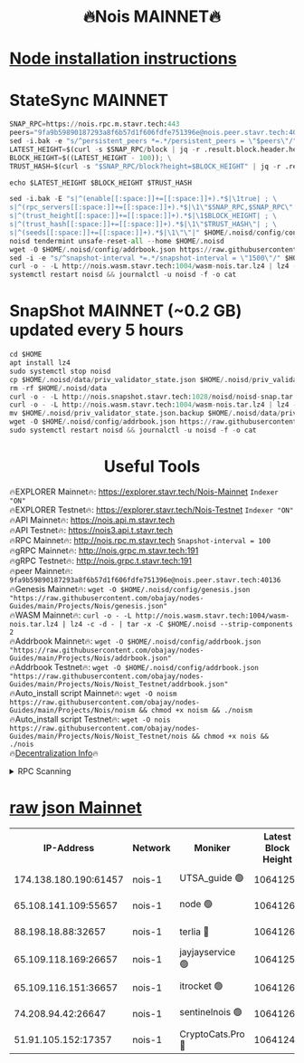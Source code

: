 <h1 align="center"> 🔥Nois MAINNET🔥</h1>

[Node installation instructions](https://github.com/obajay/nodes-Guides/tree/main/Projects/Nois)
=
# StateSync MAINNET
```python
SNAP_RPC=https://nois.rpc.m.stavr.tech:443
peers="9fa9b59890187293a8f6b57d1f606fdfe751396e@nois.peer.stavr.tech:40136"
sed -i.bak -e "s/^persistent_peers *=.*/persistent_peers = \"$peers\"/" $HOME/.noisd/config/config.toml
LATEST_HEIGHT=$(curl -s $SNAP_RPC/block | jq -r .result.block.header.height); \
BLOCK_HEIGHT=$((LATEST_HEIGHT - 100)); \
TRUST_HASH=$(curl -s "$SNAP_RPC/block?height=$BLOCK_HEIGHT" | jq -r .result.block_id.hash)

echo $LATEST_HEIGHT $BLOCK_HEIGHT $TRUST_HASH

sed -i.bak -E "s|^(enable[[:space:]]+=[[:space:]]+).*$|\1true| ; \
s|^(rpc_servers[[:space:]]+=[[:space:]]+).*$|\1\"$SNAP_RPC,$SNAP_RPC\"| ; \
s|^(trust_height[[:space:]]+=[[:space:]]+).*$|\1$BLOCK_HEIGHT| ; \
s|^(trust_hash[[:space:]]+=[[:space:]]+).*$|\1\"$TRUST_HASH\"| ; \
s|^(seeds[[:space:]]+=[[:space:]]+).*$|\1\"\"|" $HOME/.noisd/config/config.toml
noisd tendermint unsafe-reset-all --home $HOME/.noisd
wget -O $HOME/.noisd/config/addrbook.json https://raw.githubusercontent.com/obajay/nodes-Guides/main/Projects/Nois/addrbook.json
sed -i -e "s/^snapshot-interval *=.*/snapshot-interval = \"1500\"/" $HOME/.noisd/config/app.toml
curl -o - -L http://nois.wasm.stavr.tech:1004/wasm-nois.tar.lz4 | lz4 -c -d - | tar -x -C $HOME/.noisd --strip-components 2
systemctl restart noisd && journalctl -u noisd -f -o cat

```

# SnapShot MAINNET (~0.2 GB) updated every 5 hours
```python
cd $HOME
apt install lz4
sudo systemctl stop noisd
cp $HOME/.noisd/data/priv_validator_state.json $HOME/.noisd/priv_validator_state.json.backup
rm -rf $HOME/.noisd/data
curl -o - -L http://nois.snapshot.stavr.tech:1028/noisd/noisd-snap.tar.lz4 | lz4 -c -d - | tar -x -C $HOME/.noisd --strip-components 2
curl -o - -L http://nois.wasm.stavr.tech:1004/wasm-nois.tar.lz4 | lz4 -c -d - | tar -x -C $HOME/.noisd --strip-components 2
mv $HOME/.noisd/priv_validator_state.json.backup $HOME/.noisd/data/priv_validator_state.json
wget -O $HOME/.noisd/config/addrbook.json https://raw.githubusercontent.com/obajay/nodes-Guides/main/Projects/Nois/addrbook.json
sudo systemctl restart noisd && journalctl -u noisd -f -o cat
```
 <h1 align="center"> Useful Tools</h1>

🔥EXPLORER Mainnet🔥:       https://explorer.stavr.tech/Nois-Mainnet         `Indexer "ON"` \
🔥EXPLORER Testnet🔥:         https://explorer.stavr.tech/Nois-Testnet                 `Indexer "ON"` \
🔥API Mainnet🔥:                    https://nois.api.m.stavr.tech \
🔥API Testnet🔥:                      https://nois3.api.t.stavr.tech \
🔥RPC Mainnet🔥:                   http://nois.rpc.m.stavr.tech          `Snapshot-interval = 100` \
🔥gRPC Mainnet🔥:                 http://nois.grpc.m.stavr.tech:191 \
🔥gRPC Testnet🔥:                   http://nois.grpc.t.stavr.tech:191 \
🔥peer Mainnet🔥:           `9fa9b59890187293a8f6b57d1f606fdfe751396e@nois.peer.stavr.tech:40136` \
🔥Genesis Mainnet🔥:     ```wget -O $HOME/.noisd/config/genesis.json "https://raw.githubusercontent.com/obajay/nodes-Guides/main/Projects/Nois/genesis.json"``` \
🔥WASM Mainnet🔥:        ```curl -o - -L http://nois.wasm.stavr.tech:1004/wasm-nois.tar.lz4 | lz4 -c -d - | tar -x -C $HOME/.noisd --strip-components 2``` \
🔥Addrbook Mainnet🔥:    ```wget -O $HOME/.noisd/config/addrbook.json "https://raw.githubusercontent.com/obajay/nodes-Guides/main/Projects/Nois/addrbook.json"``` \
🔥Addrbook Testnet🔥:    ```wget -O $HOME/.noisd/config/addrbook.json "https://raw.githubusercontent.com/obajay/nodes-Guides/main/Projects/Nois/Noist_Testnet/addrbook.json"``` \
🔥Auto_install script Mainnet🔥: ```wget -O noism https://raw.githubusercontent.com/obajay/nodes-Guides/main/Projects/Nois/noism && chmod +x noism && ./noism``` \
🔥Auto_install script Testnet🔥: ```wget -O nois https://raw.githubusercontent.com/obajay/nodes-Guides/main/Projects/Nois/Noist_Testnet/nois && chmod +x nois && ./nois``` \
🔥[Decentralization Info](https://github.com/obajay/StateSync-snapshots/tree/main/Projects/Nois/Decentralization)🔥


<details>
<summary>RPC Scanning</summary>

<h2 align="center"> We scan nodes in real time every 4 hours. And we provide the final result of RPC endpoints.
We cannot influence the operation of these nodes in any way. </h2>


```python
If Voting Power is higher than 0 --> then the Node is a validator of the network and may be subject to attack and be a potential threat to the chain.
```
```python
We marked such validators with a red symbol
```

</details>

[raw json Mainnet](https://rpc-check.noism.stavr.tech/noism/rpc-noism-result.json)
=



<table><tr><th>IP-Address</th><th>Network</th><th>Moniker</th><th>Latest Block Height</th><th>Earliest Block Height</th><th>Catching Up</th><th>Tx Index</th><th>Voting Power</th><th>Scan Time</th></tr><tr><td>174.138.180.190:61457</td><td>nois-1</td><td>UTSA_guide 🟢</td><td>10641259</td><td>4620001</td><td>False</td><td>on</td><td>0</td><td>2024-01-14T21:09:35.425319646UTC</td></tr><tr><td>65.108.141.109:55657</td><td>nois-1</td><td>node 🟢</td><td>10641264</td><td>6958713</td><td>False</td><td>on</td><td>0</td><td>2024-01-14T21:09:47.553745887UTC</td></tr><tr><td>88.198.18.88:32657</td><td>nois-1</td><td>terlia 🔴</td><td>10641264</td><td>8048250</td><td>False</td><td>on</td><td>739917</td><td>2024-01-14T21:09:47.160432287UTC</td></tr><tr><td>65.109.118.169:26657</td><td>nois-1</td><td>jayjayservice 🟢</td><td>10641259</td><td>8306001</td><td>False</td><td>on</td><td>0</td><td>2024-01-14T21:09:35.823076747UTC</td></tr><tr><td>65.109.116.151:36657</td><td>nois-1</td><td>itrocket 🟢</td><td>10641267</td><td>8896001</td><td>False</td><td>on</td><td>0</td><td>2024-01-14T21:09:54.102320054UTC</td></tr><tr><td>74.208.94.42:26647</td><td>nois-1</td><td>sentinelnois 🟢</td><td>10641260</td><td>9975428</td><td>False</td><td>on</td><td>0</td><td>2024-01-14T21:09:38.614787823UTC</td></tr><tr><td>51.91.105.152:17357</td><td>nois-1</td><td>CryptoCats.Pro 🔴</td><td>10641242</td><td>10276766</td><td>False</td><td>on</td><td>839566</td><td>2024-01-14T21:08:57.571781547UTC</td></tr></table>
